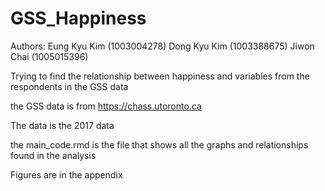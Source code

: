 # GSS_Happiness
Authors: 
Eung Kyu Kim (1003004278)
Dong Kyu Kim (1003388675)
Jiwon Chai (1005015396)


Trying to find the relationship between happiness and variables from the respondents in the GSS data

the GSS data is from https://chass.utoronto.ca

The data is the 2017 data

the main_code.rmd is the file that shows all the graphs and relationships found in the analysis

Figures are in the appendix

